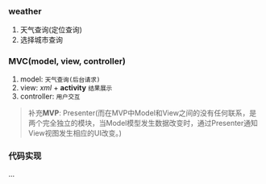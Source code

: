 ### weather

1. 天气查询(定位查询)
2. 选择城市查询

### MVC(model, view, controller)

1. model: `天气查询(后台请求)`
2. view: *xml* + __activity__ `结果展示`
3. controller: `用户交互`

> 补充**MVP**: Presenter(而在MVP中Model和View之间的没有任何联系，是两个完全独立的模块，当Model模型发生数据改变时，通过Presenter通知View视图发生相应的UI改变。)

### 代码实现

...
